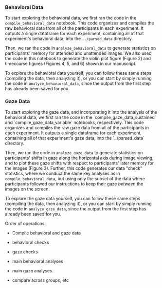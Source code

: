 <h3>Behavioral Data</h3>

To start exploring the behavioral data, we first ran the code in the `compile_behavioral_data` notebook. This code organizes and compiles the raw behavioral data from all of the participants in each experiment. It outputs a single dataframe for each experiment, containing all of that experiment's behavioral data, into the `../parsed_data` directory. 

Then, we ran the code in `analyze_behavioral_data` to generate statistics on participants' memory for attended and unattended images. We also used the code in this notebook to generate the violin plot figure (Figure 2) and timecourse figures (Figures 4, 5, and 6) shown in our manuscript. 

To explore the behavioral data yourself, you can follow these same steps (compiling the data, then analyzing it), or you can start by simply running the code in `analyze_behavioral_data`, since the output from the first step has already been saved for you.

<h3>Gaze Data</h3> 
To start exploring the gaze data, and incorporating it into the analysis of the behavioral data, we first ran the code in the `compile_gaze_data_sustained` and `compile_gaze_data_variable` notebooks, respectively. This code organizes and compiles the raw gaze data from all of the participants in each experiment. It outputs a single dataframe for each experiment, containing all of that experiment's gaze data, into the `../parsed_data` directory. </p>

Then, we ran the code in `analyze_gaze_data` to generate statistics on participants' shifts in gaze along the horizontal axis during image viewing, and to plot these gaze shifts with respect to participants' later memory for the images (Figure 3). Further, this code generates our data "check" statistics, where we conduct the same key analyses as in `compile_behavioral_data`, but using only the subset of the data where participants followed our instructions to keep their gaze *between* the images on the screen. 

To explore the gaze data yourself, you can follow these same steps (compiling the data, then analyzing it), or you can start by simply running the code in `analyze_gaze_data`, since the output from the first step has already been saved for you.


Order of operations:

+ Compile behavioral and gaze data
+ behavioral checks
+ gaze checks

+ main behavioral analyses
+ main gaze analyses

+ compare across groups, etc